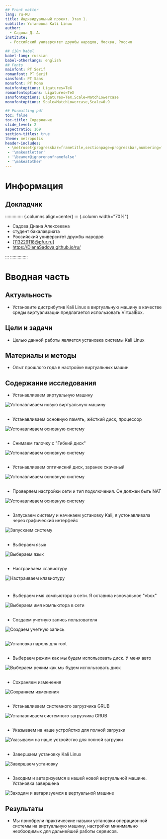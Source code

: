 ```yaml
---
## Front matter
lang: ru-RU
title: Индивидуальный проект. Этап 1.
subtitle: Установка Kali Linux
author:
  - Cадова Д. А.
institute:
  - Российский университет дружбы народов, Москва, Россия

## i18n babel
babel-lang: russian
babel-otherlangs: english
## Fonts
mainfont: PT Serif
romanfont: PT Serif
sansfont: PT Sans
monofont: PT Mono
mainfontoptions: Ligatures=TeX
romanfontoptions: Ligatures=TeX
sansfontoptions: Ligatures=TeX,Scale=MatchLowercase
monofontoptions: Scale=MatchLowercase,Scale=0.9

## Formatting pdf
toc: false
toc-title: Содержание
slide_level: 2
aspectratio: 169
section-titles: true
theme: metropolis
header-includes:
 - \metroset{progressbar=frametitle,sectionpage=progressbar,numbering=fraction}
 - '\makeatletter'
 - '\beamer@ignorenonframefalse'
 - '\makeatother'
---
```


# Информация

## Докладчик

:::::::::::::: {.columns align=center}
::: {.column width="70%"}

  * Садова Диана Алексеевна
  * студент бакалавриата
  * Российский университет дружбы народов
  * [113229118@pfur.ru]
  * <https://DianaSadova.github.io/ru/>

:::
::::::::::::::

# Вводная часть

## Актуальность

- Установите дистрибутив Kali Linux в виртуальную машину в качестве среды виртуализации предлагается использовать VirtualBox.

## Цели и задачи

- Целью данной работы является установка системы Kali Linux 

## Материалы и методы

- Опыт прошлого года в настройке виртуальных машин

## Содержание исследования

- Устанавливаем виртуальную машину 

![Устонавливаем новую виртуальную машину](image/1.png)

##

- Устанавливаем основную память, жёсткий диск, процессор

![Устонавливаем основную систему](image/2.png)

##

- Снимаем галочку с "Гибкий диск" 

![Устонавливаем основную систему](image/3.png)

##

- Устанавливаем оптичиский диск, заранее скаченый

![Устонавливаем основную систему](image/4.png)

##

- Проверяем настройки сети и тип подключения. Он должен быть NAT

![Устонавливаем основную систему](image/5.png)

##

- Запускаем систему и начинаем установку Kali, я устонавливала через графический интерфейс

![Запускаем систему](image/6.png)

##

- Выбераем язык 

![Выбераем язык ](image/7.png)

##

- Настраиваем клавиотуру

![Настраиваем клавиотуру](image/8.png)

#

- Выбераем имя компьютора в сети. Я оставила изночальное "vbox"

![Выбераем имя компьютора в сети](image/9.png)

##

- Создаем учетную запись пользователя 

![Создаем учетную запись](image/10.png)

##

![Установка пароля для root](image/11.png)

##

- Выбераем режим как мы будем использовать диск. У меня авто 

![Выбераем режим как мы будем использовать диск](image/12.png)

##

- Сохраняем изменения 

![Сохраняем изменения ](image/13.png)

##

- Устанавливаем системного загрузчика GRUB 

![Устанавливаем системного загрузчика GRUB](image/15.png)

##

- Указываем на наше устройстко для полной загрузки 

![Указываем на наше устройстко для полной загрузки](image/16.png)

##

- Завершаем установку Kali Linux 

![Завершаем установку](image/17.png)

##

- Заходим и автаризуемся в нашей новой вертуальной машине. Установка завершена 

![Заходим и автаризуемся в вертуальной машине](image/18.png)

## Результаты

- Мы приобрели практические навыки установки операционной системы на виртуальную машину, настройки минимально необходимых для дальнейшей работы сервисов.

